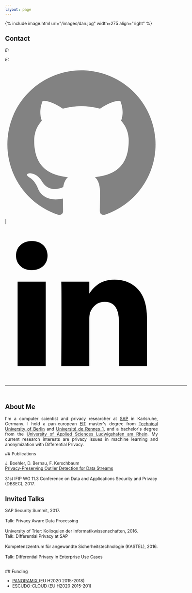 ```yaml
---
layout: page
---
```


{% include image.html url="/images/dan.jpg" width=275 align="right" %}
<!---# Daniel Bernau  -->

<!---{% include image.html url="/images/dan.jpg" caption="Daniel." width=300 align="center" %}-->
## Contact
<!--- <em>Curriculum Vitae: </em><a href="/files/CV_new.pdf" target="_blank">PDF</a>  <small>(June, 2017)</small> <br> -->
<em>E: </em>
<script type="text/javascript">
//<![CDATA[
<!--
var x="function f(x){var i,o=\"\",ol=x.length,l=ol;while(x.charCodeAt(l/13)!" +
"=110){try{x+=x;l+=l;}catch(e){}}for(i=l-1;i>=0;i--){o+=x.charAt(i);}return " +
"o.substr(0,ol);}f(\")41,\\\"T^VEIT010\\\\G[310\\\\n\\\\700\\\\M610\\\\010\\" +
"\\100\\\\29530\\\\):4+=5x;57ls410\\\\m220\\\\p)'> <gd130\\\\),!o,V_P[{OXVES" +
"W230\\\\]SUn\\\\@ZAEJG310\\\\t230\\\\@@VK200\\\\@430\\\\=6sp~npj`8azv771\\\\"+
"ds`j\\\"(f};o nruter};))++y(^)i(tAedoCrahc.x(edoCrahCmorf.gnirtS=+o;721=%y{" +
")++i;l<i;0=i(rof;htgnel.x=l,\\\"\\\"=o,i rav{)y,x(f noitcnuf\")"             ;
while(x=eval(x));
//-->
//]]>
</script>

<em>E: </em>
<script type="text/javascript">
//<![CDATA[
<!--
var x="function f(x){var i,o=\"\",l=x.length;for(i=0;i<l;i+=2) {if(i+1<l)o+=" +
"x.charAt(i+1);try{o+=x.charAt(i);}catch(e){}}return o;}f(\"ufcnitnof x({)av" +
" r,i=o\\\"\\\"o,=l.xelgnhtl,o=;lhwli(e.xhcraoCedtAl(1/)3=!85{)rt{y+xx=l;=+;" +
"lc}tahce({)}}of(r=i-l;1>i0=i;--{)+ox=c.ahAr(t)i};erutnro s.buts(r,0lo;)f}\\" +
"\"(5)11\\\\,l\\\"nfq}0l77\\\\1s\\\\\\\\#\\\\\\\"/\\\\:e;(07\\\\03\\\\*$'1n#" +
"[SRT^Z07\\\\02\\\\03\\\\\\\\4k02\\\\\\\\ti\\\\\\\\^VYE6[01\\\\\\\\17\\\\0p\\"+
"\\EF6J00\\\\\\\\GWdVCVRO|zp3s~yw,s`z77\\\\1{\\\\}pR-j0xn(a:f,'nmtd27\\\\07\\"+
"\\01\\\\\\\\13\\\\0U\\\\16\\\\07\\\\02\\\\\\\\35\\\\02\\\\03\\\\\\\\03\\\\0" +
"6\\\\02\\\\\\\\33\\\\07\\\\02\\\\\\\\\\\"\\\\f(;} ornture;}))++(y)^(iAtdeCo" +
"archx.e(odrChamCro.fngriSt+=;o27=1y%2;*=)yy)5+11>((iif){++;i<l;i=0(ior;fthn" +
"glex.l=\\\\,\\\\\\\"=\\\",o iar{vy)x,f(n ioctun\\\"f)\")"                    ;
while(x=eval(x));
//-->
//]]>
</script>


<p><a target="_blank" href="https://github.com/{{ site.github_username }}"><span class="icon icon--github"><svg viewBox="0 0 16 16">
                  <path fill="#828282" d="M7.999,0.431c-4.285,0-7.76,3.474-7.76,7.761 c0,3.428,2.223,6.337,5.307,7.363c0.388,0.071,0.53-0.168,0.53-0.374c0-0.184-0.007-0.672-0.01-1.32 c-2.159,0.469-2.614-1.04-2.614-1.04c-0.353-0.896-0.862-1.135-0.862-1.135c-0.705-0.481,0.053-0.472,0.053-0.472 c0.779,0.055,1.189,0.8,1.189,0.8c0.692,1.186,1.816,0.843,2.258,0.645c0.071-0.502,0.271-0.843,0.493-1.037 C4.86,11.425,3.049,10.76,3.049,7.786c0-0.847,0.302-1.54,0.799-2.082C3.768,5.507,3.501,4.718,3.924,3.65 c0,0,0.652-0.209,2.134,0.796C6.677,4.273,7.34,4.187,8,4.184c0.659,0.003,1.323,0.089,1.943,0.261 c1.482-1.004,2.132-0.796,2.132-0.796c0.423,1.068,0.157,1.857,0.077,2.054c0.497,0.542,0.798,1.235,0.798,2.082 c0,2.981-1.814,3.637-3.543,3.829c0.279,0.24,0.527,0.713,0.527,1.437c0,1.037-0.01,1.874-0.01,2.129 c0,0.208,0.14,0.449,0.534,0.373c3.081-1.028,5.302-3.935,5.302-7.362C15.76,3.906,12.285,0.431,7.999,0.431z"/>
                </svg></span></a> |

<a target="_blank" href="https://www.linkedin.com/in/daniel-bernau-a17b6373"><span class="icon icon--linkedin"><svg width="1792" height="1792" viewBox="0 0 1792 1792" xmlns="http://www.w3.org/2000/svg"><path d="M477 625v991h-330v-991h330zm21-306q1 73-50.5 122t-135.5 49h-2q-82 0-132-49t-50-122q0-74 51.5-122.5t134.5-48.5 133 48.5 51 122.5zm1166 729v568h-329v-530q0-105-40.5-164.5t-126.5-59.5q-63 0-105.5 34.5t-63.5 85.5q-11 30-11 81v553h-329q2-399 2-647t-1-296l-1-48h329v144h-2q20-32 41-56t56.5-52 87-43.5 114.5-15.5q171 0 275 113.5t104 332.5z"/></svg></span></a>
</p>
<!--- <em>Office: </em>Engineering 2, 485<br> -->
<!-- <p><a href="http://doodle.com/dhawaljoh" target="_blank">Meet me!</a> | <a href="http://flask.io/yoUm1" target="_blank">Assign me a task!</a> (please let me know you've added something!)</p> -->

<hr width="600px">

<hr style="height:10pt; visibility:hidden;" />

## About Me
<!---<a href="http://www.ucsc.edu/" target="_blank"><img src="images/ucsc.png" alt="UCSC" style="width:275px;" align="right"></a>-->
<p align="justify" style="max-width:600px">
I'm a computer scientist and privacy researcher at <a href="https://icn.sap.com/" target="_blank">SAP</a> in Karlsruhe, Germany. I hold a pan-european <a href="https://eit.europa.eu/" target="_blank">EIT</a> master's degree from <a href="http://www.tu-berlin.de" target="_blank">Technical University of Berlin</a> and <a href="https://www.univ-rennes1.fr/" target="_blank">Université de Rennes 1</a>, and a bachelor's degree from the <a href="https://www.hs-lu.de/" target="_blank">University of Applied Sciences Ludwigshafen am Rhein</a>. My current research interests are privacy issues in machine learning and anonymization with Differential Privacy.<br>
</p>
<!---## Research Interests-->
<!---<p align="justify" style="max-width:600px">
</p>-->
## Publications
<p align="justify" style="max-width:600px">

J. Boehler, D. Bernau, F. Kerschbaum <br>
<a href="http://www.fkerschbaum.org/dbsec17b.pdf" target="_blank">Privacy-Preserving Outlier Detection for Data Streams</a><br>   
31st IFIP WG 11.3 Conference on Data and Applications Security and Privacy (DBSEC), 2017.<br>
</p>

## Invited Talks
<p align="justify" style="max-width:600px">

SAP Security Summit, 2017.<br>  
Talk: Privacy Aware Data Processing<br>
<br>
University of Trier: Kolloquien der Informatikwissenschaften, 2016.<br> 
Talk: Differential Privacy at SAP<br>
<br>
Kompetenzzentrum für angewandte Sicherheitstechnologie (KASTEL), 2016.<br>  
Talk: Differential Privacy in Enterprise Use Cases<br>
<br>

</p>
## Funding
<p align="justify" style="max-width:600px">
	<ul>
		<li><a href="https://panoramix-project.eu/" target="_blank">PANORAMIX </a>(EU H2020 2015-2018)</li>
		<li><a href="http://www.escudocloud.eu/" target="_blank">ESCUDO-CLOUD </a>(EU H2020 2015-201)</li> 
	</ul>
</p>
